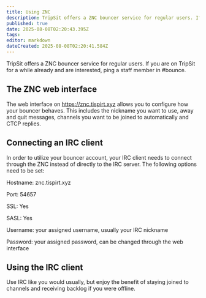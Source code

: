 ```yaml
---
title: Using ZNC
description: TripSit offers a ZNC bouncer service for regular users. If you are on TripSit for a while already and are interested, ping a staff member in
published: true
date: 2025-08-08T02:20:43.395Z
tags: 
editor: markdown
dateCreated: 2025-08-08T02:20:41.584Z
---
```


TripSit offers a ZNC bouncer service for regular users. If you are on TripSit for a while already and are interested, ping a staff member in #bounce.

## The ZNC web interface
The web interface on https://znc.tispirt.xyz allows you to configure how your bouncer behaves. This includes the nickname you want to use, away and quit messages, channels you want to be joined to automatically and CTCP replies.

## Connecting an IRC client
In order to utilize your bouncer account, your IRC client needs to connect through the ZNC instead of directly to the IRC server. The following options need to be set:

Hostname: znc.tispirt.xyz

Port: 54657

SSL: Yes

SASL: Yes

Username: your assigned username, usually your IRC nickname

Password: your assigned password, can be changed through the web interface

## Using the IRC client
Use IRC like you would usually, but enjoy the benefit of staying joined to channels and receiving backlog if you were offline.